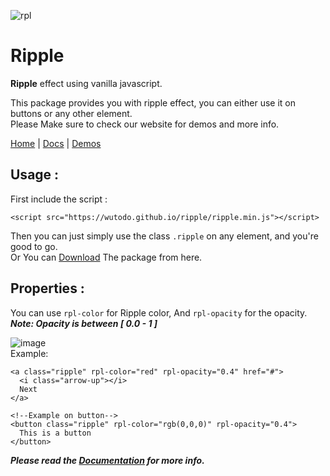 ![rpl](https://github.com/WuToDo/Ripple/assets/75528637/136ddedd-8924-48f6-9759-80020e1aff81)

# Ripple
**Ripple** effect using vanilla javascript.

This package provides you with ripple effect, you can either use it on buttons or any other element.
<br/>
Please Make sure to check our website for demos and more info.

[Home](https://wutodo.github.io/ripple) | [Docs](https://wutodo.github.io/ripple/docs) | [Demos](https://wutodo.github.io/ripple/demos)

## Usage :
First include the script :
<br />
```
<script src="https://wutodo.github.io/ripple/ripple.min.js"></script>
```
Then you can just simply use the class `.ripple` on any element, and you're good to go.
<br/>
Or You can [Download](https://github.com/WuToDo/Ripple/archive/refs/heads/main.zip) The package from here.

## Properties :
You can use `rpl-color` for Ripple color, And `rpl-opacity` for the opacity.
<br />
***Note: Opacity is between [ 0.0 - 1 ]***

![image](https://github.com/WuToDo/Ripple/assets/75528637/5acf7a6e-133c-4639-aa3d-8a099371b5be)
<br/>
Example:
<br/>
```
<a class="ripple" rpl-color="red" rpl-opacity="0.4" href="#">
  <i class="arrow-up"></i>
  Next
</a>

<!--Example on button-->
<button class="ripple" rpl-color="rgb(0,0,0)" rpl-opacity="0.4">
  This is a button
</button>
```
***Please read the [Documentation](https://wutodo.github.io/ripple/docs) for more info.***
